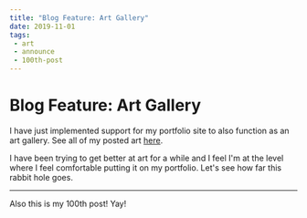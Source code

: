 ```yaml
---
title: "Blog Feature: Art Gallery"
date: 2019-11-01
tags:
 - art
 - announce
 - 100th-post
---
```


# Blog Feature: Art Gallery

I have just implemented support for my portfolio site to also function as an art
gallery. See all of my posted art [here](/gallery).

I have been trying to get better at art for a while and I feel I'm at the level
where I feel comfortable putting it on my portfolio. Let's see how far this
rabbit hole goes.

---

Also this is my 100th post! Yay!
